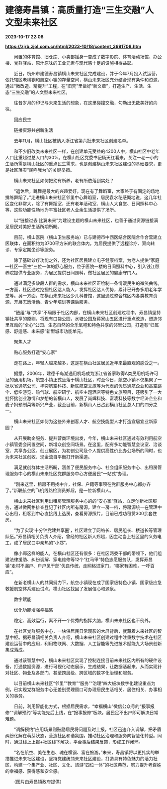 # 建德寿昌镇：高质量打造“三生交融”人文型未来社区

**2023-10-17 22:08**

**https://zjrb.zjol.com.cn/html/2023-10/18/content_3691708.htm**

　　闲置的体育馆、旧仓库、小卖部摇身一变成了数字影院、体育活动场馆、办公楼、党群驿站，原汁原味的工业元素与现代感十足的设施相得益彰。

　　近日，杭州市建德寿昌镇横山未来社区完成建设，并于今年7月投入试运营，依托辖区老横钢和航空小镇的存量空间，横山未来社区充分结合现有条件和资源，通过“微改造、精提升”工程，在“旧壳”里做好“新文章”，打造生产、生活、生态“三生交融”的人文型未来社区。

　　往昔岁月的印记与未来生活的想象，在这里碰撞交融，勾勒出无数美好的向往。

　　回应民生

　　链接资源共创新生活

　　去年11月，横山社区被纳入浙江省第六批未来社区创建名单。

　　和不少旧改类未来社区一样，在创建单元受益的4200人中，横山社区中老年人口比重超过总人口的30%。在横山社区党委书记杨天红看来，关注一老一小的生活所需是横山社区的重点民生需求，也是创建横山未来社区建设的基础要求，更是社区落实“民呼我为”的关键举措。

　　横山未来社区如何把幼有所养，老有所依落到实处？

　　“退休后，跳舞是最大的兴趣爱好，现在有了舞蹈室，大家终于有固定的场地排练舞蹈了。”走进横山未来社区邻里中心舞蹈室，居民袁水花感慨地说，这几年社区变化非常大，除了有舞蹈室，还有老年活动室、横山人大食堂、日间照料中心等，这些功能性场地为丰富社区老人业余生活提供了场所。

　　以“链接过去 比翼未来”为建设主题的横山未来社区，也善于通过资源链接满足居民对美好生活所期所盼。

　　目前，横山医院（横山卫生服务站）已与建德市中西医结合医院合作合营建立医联体，在面积约为3700平方米的联合体内，为居民提供了远程诊疗、双向转诊、专家定期坐诊等服务。

　　除了基础诊疗功能之外，还为社区居民建立电子健康档案，为老人提供“家庭—社区—医生”三位一体的舒心服务，位于医院一楼的日间照料中心，引入钱江颐养院提供专业服务，为居民提供日间照料，做社区居民的健康守门人。

　　通过满足多龄段人群的需求，横山未来社区正绘制一条情暖民生的微笑曲线。一方面，社区通过挖掘社区达人能人，发挥社区达人优势，累计已开办多期老年学堂等。另一方面，在横山未来社区少儿科普馆，这里通过整合辖区内各类教育资源，开展志愿活动、青少年培训等课后服务。

　　“链组”与“共享”不局限于社区内部，在横山未来社区创建过程中，寿昌镇坚持镇社共享的原则，将现有口袋公园，水塘公园及蒋家山五区进行重点改造，塑造邻里互动的“全心”公园、生态自然的全乐氧吧和特色共享的邻里公园，打造有“归属感、舒适感、未来感”新型城市功能单元。

　　聚焦人才

　　贴心服务打造“安心家”

　　走在路上，年轻人越来越多，这是在横山社区居民近年来最直观的感受之一。

　　据悉，2006年，建德千岛湖通用机场成为浙江省首家取得A类民用机场许可证的通用机场，航空小镇正式坐落于横山社区，时至今日，航空小镇不仅集聚了一批以省通航公司、华奕航空科技、新联航空文旅等为代表的优质通航企业和高空跳伞、低空游览、热气球、航空研学、航空主题酒店等特色文旅项目，还吸引了一大批怀揣创业激情和梦想的新横山人，发展了尚辉科技、富凌科技等数字经济企业和麦子妈预制菜等新兴产业，截至目前，新横山人已占到横山社区总人口的四分之一。

　　横山未来社区如何为这些外来创客人才、航空技能型人才打造宜居宜业新家园？

　　从开展助企服务、提升营商环境出发，今年，横山未来社区通过有效利用航空小镇管委会闲置空间，新增众创空间场景。在这里，配有多功能智慧会议室、洽谈室、共享办公区、创业展区，为初创公司及个人提供高性价比办公场所的同时，也为未来社区创收、现金流自平衡打开新渠道。

　　满足就创群体生活所盼，涵盖了便民服务中心、社会组织服务中心、出租房管理服务中心的横山未来社区党群服务中心方便居民“一站式”办理。

　　“刚来这里，租房不用找中介，社保、户籍等事项在党群服务中心都办齐了。”新联航空的飞机线路检测员郑超，是一位新横山人。

　　横山未来社区利用出租房管理服务中心的的“安心家”驿站，立足创新社区服务，通过微网格排查登记了社区内所有房源，建立一房一档，将房源统一在管理中心出租，租客到中心直接线上选房，查看房源照片，目前已成功租赁300余套住房。

　　“为了实现‘十分钟党建共享圈’，社区建立了网络长、居民组长、楼道长等管理队伍。”寿昌镇相关负责人介绍，曾经的社区新人郑超，因主动当上社区里的义务电工，成了居民口中亲热的“小郑”。

　　像小郑这样的能人，在横山社区还有很多：在社区两委干部的带领下，他们组建法律援助、纠纷调解、家电维修等12个“红马甲”特色志愿服务队，发挥寿昌镇“走村不漏户、户户见干部”优良传统，走网格进家门，“哪家有困难，一呼百应”。

　　在新老横山人的共同努力下，航空小镇现在成了国家级特色小镇、国家级应急救援航空体系建设试点，横山社区找回了发展信心和源泉。

　　数字赋能

　　优化功能增强幸福感

　　稳定、高效运行，离不开一个优秀的指挥大脑，横山未来社区也不例外。

　　在社区党群服务中心，一块供居民日常观影的大屏背后，就藏着未来社区的智慧中枢。据寿昌镇相关负责人介绍，横山未来社区创建过程中注重数字技术在社区建设运营中的应用，利用物联网、大数据、人工智能等先进技术赋能九大场景创新集成落成。

　　通过该智慧中枢，横山未来社区实现了控制连接目前未来社区内所有的硬件设备，打通数据资源，进行可视化动态展示，生成结果，让数据活起来，从而实现针对社区、物业及各部门，甚至跨层级、跨区域的数字化治理和服务。

　　以目前横山未来社区“邻里”“教育”“服务”“治理”四大板块数字化建设重点为例，已实现党群服务中心无差别受理窗口可办理居民生活相关、居住相关、办事相关的事务。

　　日前，利用智能化方式，根据居民需求，“幸福横山”微信公众号的“报事报修”“调解预约”等功能先后上线，在“报事报修”板块，居民足不出户即可解决日常难题。

　　“调解预约”应用场景则鼓励居民将问题及时上报，社区迅速介入调解，把矛盾纠纷化解在萌芽状态，营造社区和谐氛围，推动社区治理和服务向智慧化转型。同时，通过线上上报+社区线下解决，平台事后结果反馈，形成工作闭环。

　　“名在航空、美在生态、魂在横钢、富在旅游。”未来，寿昌镇将以更扎实的举措推进未来社区建设，坚持党建统领未来社区建设，打造具有特色魅力的活力社区，构建一个集产业、社区、文化、旅游“四位一体”的社区典范，努力提升老百姓的幸福感、获得感和安全感。

　　（图片由寿昌镇政府提供）